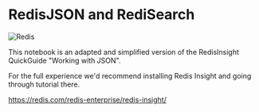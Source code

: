 # RedisJSON and RediSearch

![Redis](https://redis.com/wp-content/themes/wpx/assets/images/logo-redis.svg?auto=webp&quality=85,75&width=120)

This notebook is an adapted and simplified version of the RedisInsight QuickGuide "Working with JSON".

For the full experience we'd recommend installing Redis Insight and going through tutorial there.

https://redis.com/redis-enterprise/redis-insight/